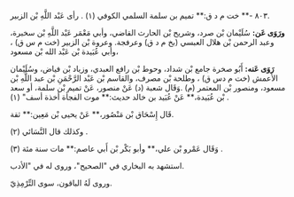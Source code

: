 ٨٠٣ -** خت م د ق:** تميم بن سلمة السلمي الكوفي (١) . رأى عَبْد اللَّهِ بْن الزبير.

**ورَوَى عَن:** سُلَيْمان بْن صرد، وشريح بْن الحارث القاضي، وأبي مَعْمَر عَبْد اللَّهِ بْن سخبرة، وعبد الرحمن بْن هلال العبسي (بخ م د ق) وعرفجة. وعروة بْن الزبير (خت م س ق) ، وأبي عُبَيدة بْن عَبْد الله بْن مسعود،

**رَوَى عَنه:** أَبُو صخرة جامع بْن شداد، وحوط بْن رافع العبدي، وزياد بْن فياض، وسُلَيْمان الأعمش (خت م دس ق) ، وطلحة بْن مصرف، والقاسم بْن عَبْد الرَّحْمَنِ بْن عبد اللَّهِ بْن مسعود، ومنصور بْن المعتمر (م) .وَقَال شعبة (د) عَنْ منصور، عَنْ تميم بْن سلمة، أو سعد بْن عُبَيدة،** عَنْ عُبَيد بن خالد حديث:** موت الفجأة أخذة أسف" (١) .

قَال إِسْحَاق بْن مَنْصُور،** عَنْ يحيى بْن مَعِين:** ثقة.

وكذلك قال النَّسَائي (٢) .

وَقَال عَمْرو بْن علي،** وأبو بَكْر بْن أَبي عاصم:** مات سنة مئة (٣) .

استشهد به البخاري في "الصحيح"، وروى له في "الأدب.

وروى لَهُ الباقون، سوى التِّرْمِذِيّ.